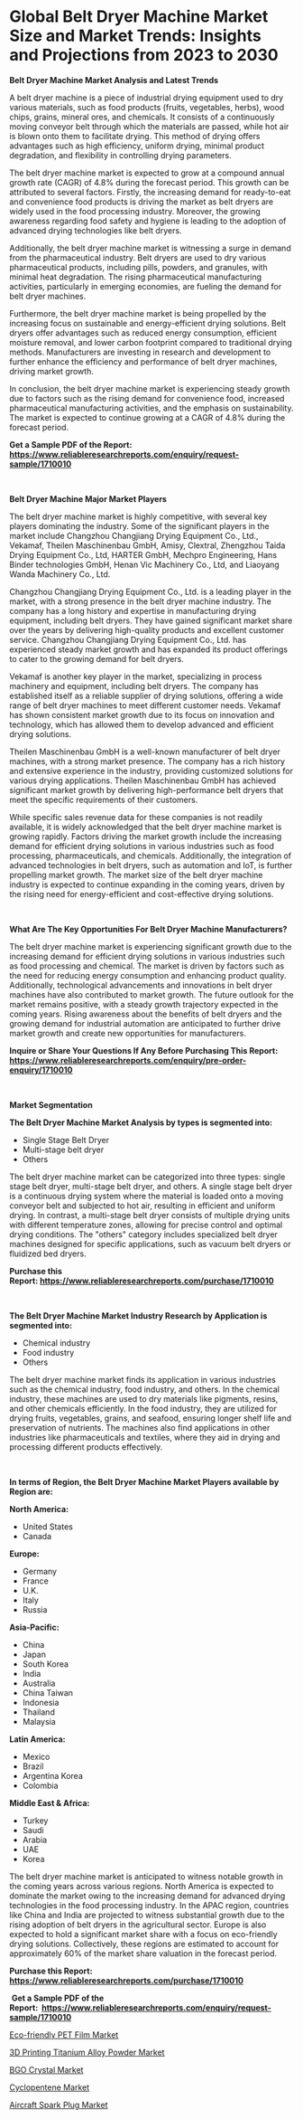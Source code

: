 <p><h1>Global Belt Dryer Machine Market Size and Market Trends: Insights and Projections from 2023 to 2030</h1></p><p><strong>Belt Dryer Machine Market Analysis and Latest Trends</strong></p>
<p><p>A belt dryer machine is a piece of industrial drying equipment used to dry various materials, such as food products (fruits, vegetables, herbs), wood chips, grains, mineral ores, and chemicals. It consists of a continuously moving conveyor belt through which the materials are passed, while hot air is blown onto them to facilitate drying. This method of drying offers advantages such as high efficiency, uniform drying, minimal product degradation, and flexibility in controlling drying parameters.</p><p>The belt dryer machine market is expected to grow at a compound annual growth rate (CAGR) of 4.8% during the forecast period. This growth can be attributed to several factors. Firstly, the increasing demand for ready-to-eat and convenience food products is driving the market as belt dryers are widely used in the food processing industry. Moreover, the growing awareness regarding food safety and hygiene is leading to the adoption of advanced drying technologies like belt dryers.</p><p>Additionally, the belt dryer machine market is witnessing a surge in demand from the pharmaceutical industry. Belt dryers are used to dry various pharmaceutical products, including pills, powders, and granules, with minimal heat degradation. The rising pharmaceutical manufacturing activities, particularly in emerging economies, are fueling the demand for belt dryer machines.</p><p>Furthermore, the belt dryer machine market is being propelled by the increasing focus on sustainable and energy-efficient drying solutions. Belt dryers offer advantages such as reduced energy consumption, efficient moisture removal, and lower carbon footprint compared to traditional drying methods. Manufacturers are investing in research and development to further enhance the efficiency and performance of belt dryer machines, driving market growth.</p><p>In conclusion, the belt dryer machine market is experiencing steady growth due to factors such as the rising demand for convenience food, increased pharmaceutical manufacturing activities, and the emphasis on sustainability. The market is expected to continue growing at a CAGR of 4.8% during the forecast period.</p></p>
<p><strong>Get a Sample PDF of the Report:&nbsp; <a href="https://www.reliableresearchreports.com/enquiry/request-sample/1710010">https://www.reliableresearchreports.com/enquiry/request-sample/1710010</a></strong></p>
<p>&nbsp;</p>
<p><strong>Belt Dryer Machine Major Market Players</strong></p>
<p><p>The belt dryer machine market is highly competitive, with several key players dominating the industry. Some of the significant players in the market include Changzhou Changjiang Drying Equipment Co., Ltd., Vekamaf, Theilen Maschinenbau GmbH, Amisy, Clextral, Zhengzhou Taida Drying Equipment Co., Ltd, HARTER GmbH, Mechpro Engineering, Hans Binder technologies GmbH, Henan Vic Machinery Co., Ltd, and Liaoyang Wanda Machinery Co., Ltd.</p><p>Changzhou Changjiang Drying Equipment Co., Ltd. is a leading player in the market, with a strong presence in the belt dryer machine industry. The company has a long history and expertise in manufacturing drying equipment, including belt dryers. They have gained significant market share over the years by delivering high-quality products and excellent customer service. Changzhou Changjiang Drying Equipment Co., Ltd. has experienced steady market growth and has expanded its product offerings to cater to the growing demand for belt dryers.</p><p>Vekamaf is another key player in the market, specializing in process machinery and equipment, including belt dryers. The company has established itself as a reliable supplier of drying solutions, offering a wide range of belt dryer machines to meet different customer needs. Vekamaf has shown consistent market growth due to its focus on innovation and technology, which has allowed them to develop advanced and efficient drying solutions.</p><p>Theilen Maschinenbau GmbH is a well-known manufacturer of belt dryer machines, with a strong market presence. The company has a rich history and extensive experience in the industry, providing customized solutions for various drying applications. Theilen Maschinenbau GmbH has achieved significant market growth by delivering high-performance belt dryers that meet the specific requirements of their customers.</p><p>While specific sales revenue data for these companies is not readily available, it is widely acknowledged that the belt dryer machine market is growing rapidly. Factors driving the market growth include the increasing demand for efficient drying solutions in various industries such as food processing, pharmaceuticals, and chemicals. Additionally, the integration of advanced technologies in belt dryers, such as automation and IoT, is further propelling market growth. The market size of the belt dryer machine industry is expected to continue expanding in the coming years, driven by the rising need for energy-efficient and cost-effective drying solutions.</p></p>
<p>&nbsp;</p>
<p><strong>What Are The Key Opportunities For Belt Dryer Machine Manufacturers?</strong></p>
<p><p>The belt dryer machine market is experiencing significant growth due to the increasing demand for efficient drying solutions in various industries such as food processing and chemical. The market is driven by factors such as the need for reducing energy consumption and enhancing product quality. Additionally, technological advancements and innovations in belt dryer machines have also contributed to market growth. The future outlook for the market remains positive, with a steady growth trajectory expected in the coming years. Rising awareness about the benefits of belt dryers and the growing demand for industrial automation are anticipated to further drive market growth and create new opportunities for manufacturers.</p></p>
<p><strong>Inquire or Share Your Questions If Any Before Purchasing This Report: <a href="https://www.reliableresearchreports.com/enquiry/pre-order-enquiry/1710010">https://www.reliableresearchreports.com/enquiry/pre-order-enquiry/1710010</a></strong></p>
<p>&nbsp;</p>
<p><strong>Market Segmentation</strong></p>
<p><strong>The Belt Dryer Machine Market Analysis by types is segmented into:</strong></p>
<p><ul><li>Single Stage Belt Dryer</li><li>Multi-stage belt dryer</li><li>Others</li></ul></p>
<p><p>The belt dryer machine market can be categorized into three types: single stage belt dryer, multi-stage belt dryer, and others. A single stage belt dryer is a continuous drying system where the material is loaded onto a moving conveyor belt and subjected to hot air, resulting in efficient and uniform drying. In contrast, a multi-stage belt dryer consists of multiple drying units with different temperature zones, allowing for precise control and optimal drying conditions. The "others" category includes specialized belt dryer machines designed for specific applications, such as vacuum belt dryers or fluidized bed dryers.</p></p>
<p><strong>Purchase this Report:&nbsp;<a href="https://www.reliableresearchreports.com/purchase/1710010">https://www.reliableresearchreports.com/purchase/1710010</a></strong></p>
<p>&nbsp;</p>
<p><strong>The Belt Dryer Machine Market Industry Research by Application is segmented into:</strong></p>
<p><ul><li>Chemical industry</li><li>Food industry</li><li>Others</li></ul></p>
<p><p>The belt dryer machine market finds its application in various industries such as the chemical industry, food industry, and others. In the chemical industry, these machines are used to dry materials like pigments, resins, and other chemicals efficiently. In the food industry, they are utilized for drying fruits, vegetables, grains, and seafood, ensuring longer shelf life and preservation of nutrients. The machines also find applications in other industries like pharmaceuticals and textiles, where they aid in drying and processing different products effectively.</p></p>
<p>&nbsp;</p>
<p><strong>In terms of Region, the Belt Dryer Machine Market Players available by Region are:</strong></p>
<p>
    <p> <strong> North America: </strong>
        <ul>
            <li>United States</li>
            <li>Canada</li>
        </ul>
        </p> 
    <p> <strong> Europe: </strong>
        <ul>
            <li>Germany</li>
            <li>France</li>
            <li>U.K.</li>
            <li>Italy</li>
            <li>Russia</li>
        </ul>
        </p> 
    <p> <strong> Asia-Pacific: </strong>
        <ul>
            <li>China</li>
            <li>Japan</li>
            <li>South Korea</li>
            <li>India</li>
            <li>Australia</li>
            <li>China Taiwan</li>
            <li>Indonesia</li>
            <li>Thailand</li>
            <li>Malaysia</li>
        </ul>
        </p> 
    <p> <strong> Latin America: </strong>
        <ul>
            <li>Mexico</li>
            <li>Brazil</li>
            <li>Argentina Korea</li>
            <li>Colombia</li>
        </ul>
        </p> 
    <p> <strong> Middle East & Africa: </strong>
        <ul>
            <li>Turkey</li>
            <li>Saudi</li>
            <li>Arabia</li>
            <li>UAE</li>
            <li>Korea</li>
        </ul>
    </p>
    </p>
<p><p>The belt dryer machine market is anticipated to witness notable growth in the coming years across various regions. North America is expected to dominate the market owing to the increasing demand for advanced drying technologies in the food processing industry. In the APAC region, countries like China and India are projected to witness substantial growth due to the rising adoption of belt dryers in the agricultural sector. Europe is also expected to hold a significant market share with a focus on eco-friendly drying solutions. Collectively, these regions are estimated to account for approximately 60% of the market share valuation in the forecast period.</p></p>
<p><strong>Purchase this Report: <a href="https://www.reliableresearchreports.com/purchase/1710010">https://www.reliableresearchreports.com/purchase/1710010</a></strong></p>
<p>&nbsp;<strong>Get a Sample PDF of the Report:&nbsp;&nbsp;<a href="https://www.reliableresearchreports.com/enquiry/request-sample/1710010">https://www.reliableresearchreports.com/enquiry/request-sample/1710010</a></strong></p>
<p><strong></strong></p>
<p><p><a href="https://medium.com/@eloisadavis6326/eco-friendly-pet-film-nbsp-market-focuses-on-market-share-size-and-projected-forecast-till-2030-1a1b9f375e32">Eco-friendly PET Film Market</a></p><p><a href="https://medium.com/@staceyhilll3626/3d-printing-titanium-alloy-powder-market-focuses-on-market-share-size-and-projected-forecast-till-8c6ddb7b3d69">3D Printing Titanium Alloy Powder Market</a></p><p><a href="https://www.linkedin.com/pulse/decoding-bgo-crystal-market-deep-dive-latest-trends-segmentation-0n97c/">BGO Crystal Market</a></p><p><a href="https://www.linkedin.com/pulse/cyclopentene-market-insights-players-forecast-till-2030-fx1ac/">Cyclopentene Market</a></p><p><a href="https://github.com/RoccoManning/Market-Research-Report-List-2/blob/main/aircraft-spark-plug-market.md">Aircraft Spark Plug Market</a></p></p>